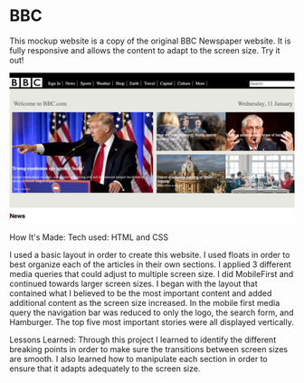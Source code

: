 # BBC


This mockup website is a copy of the original BBC Newspaper website. It is fully responsive and allows the content to adapt to the screen size. Try it out!

<!-- Link to project: -->

![BBC Screenshot](/BBC.png)

How It's Made:
Tech used: HTML and CSS

I used a basic layout in order to create this website. I used floats in order to best organize each of the articles in their own sections. I applied 3 different media queries that could adjust to multiple screen size. I did MobileFirst and continued towards larger screen sizes. I began with the layout that contained what I believed to be the most important content and added additional content as the screen size increased. In the mobile first media query the navigation bar was reduced to only the logo, the search form, and  Hamburger. The top five most important stories were all displayed vertically.  


Lessons Learned:
Through this project I learned to identify the different breaking points in order to make sure the transitions between screen sizes are smooth. I also learned how to manipulate each section in order to ensure that it adapts adequately to the screen size.
